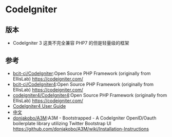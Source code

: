 # CodeIgniter

## 版本

* CodeIgniter 3 这类不完全兼容 PHP7 的但是轻量级的框架

## 参考

* [bcit-ci/CodeIgniter](https://github.com/bcit-ci/CodeIgniter):Open Source PHP Framework (originally from EllisLab) <https://codeigniter.com/>
* [bcit-ci/CodeIgniter4](https://github.com/bcit-ci/CodeIgniter4):Open Source PHP Framework (originally from EllisLab) https://codeigniter.com/
* [codeigniter4/CodeIgniter4](https://github.com/codeigniter4/CodeIgniter4):Open Source PHP Framework (originally from EllisLab) https://codeigniter.com/
* [CodeIgniter4 User Guide](https://bcit-ci.github.io/CodeIgniter4/)
* [中文](http://codeigniter.org.cn/user_guide/general/welcome.html)
* [donjakobo/A3M](https://github.com/donjakobo/A3M):A3M - Bootstrapped - A CodeIgniter OpenID/Oauth boilerplate library utilizing Twitter Bootstrap UI https://github.com/donjakobo/A3M/wiki/Installation-Instructions
